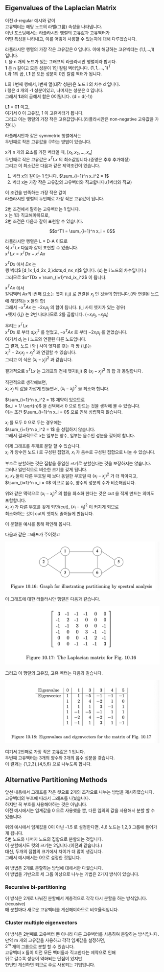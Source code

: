

## Eigenvalues of the Laplacian Matrix

이전 d-regular 예시와 같이  
고유벡터는 해당 노드의 라벨(그룹) 속성을 나타냅니다.  
이번 포스팅에서는 라플라시안 행렬의 고유값과 고유벡터가  
어떤 특성을 나타내고, 이를 어떻게 사용할 수 있는지에 대해 다루겠습니다.

라플라시안 행렬의 가장 작은 고유값은 0 입니다. 이에 해당하는 고유벡터는 (1,1,...,1) 입니다.  
L 을 n 개의 노드가 있는 그래프의 라플라시안 행렬이라 합시다.  
**1** 은 n 길이고 모든 성분이 1인 칼럼 벡터입니다. $(1,1,\dots,1)^T$   
L과 **1**의 곱, L**1** 은 모든 성분이 0인 칼럼 벡터가 됩니다.   

L의 i 번째 행에서, i번째 열(대각 성분)은 노드 i 의 차수 d 입니다.  
i 행은 d 개의 -1 성분이있고, 나머지는 성분은 0 입니다.    
그래서 **1**과의 곱해서 합은 0이됩니다. (d + d(-1))  

L**1** = 0**1** 이고,  
여기서 0 이 고유값, 1 이 고유벡터가 됩니다.  
그리고 이는 행렬의 가장 작은 고유값입니다.(라플라시안은 non-negative 고유값을 가진다.)

라플레시안과 같은 symmetric 행렬에서는  
두번째로 작은 고유값을 구하는 방법이 있습니다.   

x가 n 개의 요소를 가진 벡터일 때, $[x_1,x_2,\dots,x_n]$    
두번째로 작은 고유값은 $x^TLx$ 의 최소값입니다.(증명은 추후 추가예정)   
그리고 이 최소값은 다음과 같은 제약조건이 있습니다.

1. 벡터 x의 길이는 1 입니다. $\sum_{i=1}^n x_i^2 = 1$
2. 벡터 x는 가장 작은 고유값의 고유벡터와 직교합니다.(**1**벡터와 직교)

이 조건을 만족하는 가장 작은 값이  
라플라시안 행렬의 두번째로 가장 작은 고유값이 됩니다.

2번 조건에서 말하는 고유벡터는 **1** 입니다.  
x 는 **1**과 직교해야하므로,  
2번 조건은 다음과 같이 표현할 수 있습니다. 

$$x^T1 = \sum_{i=1}^n x_i = 0$$  

라플라시안 행렬은  L = D-A  이므로  
식  $x^TLx$ 다음과 같이 표현할 수 있습니다.  
$x^TLx = x^TDx -x^TAx$   

$x^TDx$ 에서 $Dx$ 는  
행 벡터$ [d_1x_1,d_2x_2,\dots,d_nx_n]$ 입니다. ($d_i$ 는 i 노드의 차수입니다.)  
그러므로  $x^TDx = \sum_{i=1}^nd_ix_i^2$  이 됩니다.

$x^TAx$ 에서  
칼럼벡터 $Ax$의 i번째 요소는 엣지 (i,j) 로 연결된 $x_j$ 인 것들의 합입니다.(i와 연결된 노드에 해당하는 x 들의 합)  
그래서 $-x^TAx$ 는  $-2x_ix_j$ 의 합이 됩니다. (i,j 사이 엣지가 있는 경우)  
\+엣지 {i,j} 는 2번 나타나므로 2를 곱합니다. ($-x_ix_j, -x_jx_i$)

우리는 $x^TLx$   
 $x^TDx$ 로 부터   $d_ix_i^2$ 를 얻었고, $-x^TAx$ 로 부터 $-2x_ix_j$ 를 얻었습니다.  
여기서 $d_i$ 는 i 노드와 연결된 다른 노드입니다.  
그 결과, 노드 i 와 j 사이 엣지를 갖는 각 쌍 {i,j}는  
$x_i^2 -2x_ix_j +x_j^2$ 과 연결할 수 있습니다.   
그리고 이 식은 $(x_i-y_j)^2$ 과 같습니다.  

결과적으로  $x^TLx$  는 그래프의 전체 엣지(i,j) 중  $(x_i-x_j)^2$ 의 합 과 동일합니다. 

직관적으로 생각해보면,  
$x_i,x_j$ 의 값을 가깝게 만들면서,   $(x_i-x_j)^2$ 을 최소화 합니다.  

$\sum_{i=1}^n x_i^2 = 1$ 제약이 있으므로    
$x_i = 1/ \sqrt{n}$ 을 선택해서 0 으로 만드는 것을 생각해 볼 수 있습니다.  
이는 조건 $\sum_{i=1}^n x_i = 0$ 으로 인해 성립하지 않습니다.  

$x_i$ 를 모두 0 으로 두는 경우에는  
$\sum_{i=1}^n x_i^2 = 1$  을 성립하지 않습니다.  
그래서 결과적으로 x는 일부는 양수, 일부는 음수인 성분을 갖어야 합니다.

이제 그래프를 두개로 분할 할 수 있습니다.  
$x_i$ 가 양수인 노드 i 로 구성된 집합과, $x_i$ 가 음수로 구성된 집합으로 나눌 수 있습니다.  

부호로 분할하는 것은 집합을 동일한 크기로 분할한다는 것을 보장하지는 않습니다.  
그러나 일반적으로 비슷한 크기를 갖게 됩니다.  
$x_i,x_k$ 둘이 다른 부호일 때 보다 동일한 부호일  때 $(x_i-x_j)^2$ 가 더 작아지고,  
$\sum_{i=1}^n x_i = 0$  이므로 음수, 양수의 성분의 수가 비슷해집니다. 

위와 같은 맥락으로 $(x_i-x_j)^2$ 의 합을 최소화 한다는 것은 cut 을 적게 만드는 의미도 포함합니다.  
$x_i,x_j$ 가 다른 부호를 갖게 되면(cut),   $(x_i-x_j)^2$ 이 커지게 되므로  
최소화하는 것이 cut의 엣지도 줄어들게 만듭니다.



이 분할을 예시를 통해 확인해 봅시다.

다음과 같은 그래프가 주어졌고

<img src="10.Social Network.assets/image-20200718090830931.png" alt="image-20200718090830931" style="zoom:50%;" />

이 그래프에 대한 라플라시안 행렬은 다음과 같습니다.

<img src="10.Social Network.assets/image-20200718090924055.png" alt="image-20200718090924055" style="zoom:50%;" />

그리고 이 행렬의 고유값, 고유 벡터는 다음과 같습니다.

<img src="10.Social Network.assets/image-20200718091021281.png" alt="image-20200718091021281" style="zoom:50%;" />

여기서 2번째로 가장 작은 고유값은 1 입니다.  
두번째 고유벡터는 3개의 양수와 3개의 음수 성분을 갖습니다.  
이 결과는 {1,2,3},{4,5,6} 으로 나누도록 합니다.



## Alternative Partitioning Methods

앞선 내용에서 그래프를 작은 컷으로 2개의 조각으로 나누는 방법을 제시하였습니다.  
고유벡터의 부호에 따라서 그래프를 나눴습니다.  
하지만 꼭 부호를 사용해야하는 것은 아닙니다.  
이전 예시에서는 임계값을 0 으로 사용했을 뿐, 다른 임의의 값을 사용해서 분할 할 수 있습니다.  

위의 예시에서 임계값을 0이 아닌 -1.5 로 설정한다면, 4,6 노드는 1,2,3 그룹에 들어가게 됩니다.  
5번 노드와 나머지 노드의 집합으로 분할되는 것입니다.  
이 분할에서도 컷의 크기는 2입니다.(이전과 같습니다.)  
대신, 두개의 집합의 크기에서 차이가 더 많이 생깁니다.  
그래서 예시에서는 0으로 설정한 것입니다.

위 방법은 2개로 분할하는 방법에 대해서만 다뤘습니다.  
이 방법을 기반으로 세 그룹 이상으로 나누는 기법은 2가지 방식이 있습니다.

### Recursive bi-partitioning

이 방식은 2개로 나눠진 분할에서 계층적으로 각각 다시 분할을 하는 방식입니다.(recusive)   
매 분할마다 새로운 고유벡터를 계산해야하므로 비효율적입니다.

### Cluster multiple eigenvectors 

이 방식은 2번째로 고유벡터 뿐 아니라 다른 고유벡터를 사용하여 분할하는 방식입니다.  
만약 m 개의 고유값을 사용하고 각각 임계값을 설정하면,  
$2^m$ 개의 그룹으로 분할 할 수 있습니다.  
고유벡터 x 들이 이전 모든 벡터들과 직교한다는 제약으로 인해  
뒤로 갈수록 성능이 약화되는 단점이 있지만  
한번만 계산하면 되므로 주로 사용되는 기법입니다.

